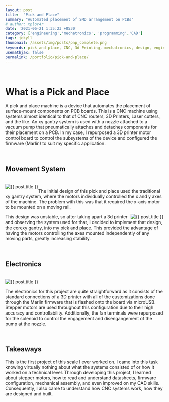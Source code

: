 ```yaml
---
layout: post
title:  "Pick and Place"
summary: "Automated placement of SMD arrangement on PCBs"
# author: xplor4r
date: '2021-06-21 1:35:23 +0530'
category: ['engineering','mechatronics', 'programming','CAD']
tags: jekyll
thumbnail: /assets/img/posts/pnp_complete.png
keywords: pick and place, CNC, 3d Printing, mechatronics, design, engineering, CAD, Solidworks
usemathjax: false
permalink: /portfolio/pick-and-place/
---
```

<br />
<h1> What is a Pick and Place </h1>
<p>
A pick and place machine is a device that automates the placement of surface-mount components on PCB boards. This is a CNC machine using systems almost identical to that of CNC routers, 3D Printers, Laser cutters, and the like. An xy gantry system is used with a nozzle attached to a vacuum pump that pneumatically attaches and detaches components for their placement on a PCB. In my case, I repurposed a 3D printer motor control board to control the subsystems of the device and configured the firmware (Marlin) to suit my specific application.
</p>
<br />

<h2>Movement System</h2>
<br />
<img
      style="float:left"
      src="{{site.url}}{{site.baseurl}}/assets/img/posts/corexy.png"
      alt="{{ post.title }}"
    />
<p>
The initial design of this pick and place used the traditional xy gantry system, where the motors individually controlled the x and y axes of the machine. The problem with this was that it required the x-axis motor to be mounted on a moving rail.
</p>
<img
      style="float:right"
      src="{{site.url}}{{site.baseurl}}/assets/img/posts/pnp_corexy.png"
      alt="{{ post.title }}"
    />

<p>
 This design was unstable, so after taking apart a 3d printer and observing the system used for that, I decided to implement that design, the corexy gantry, into my pick and place. This provided the advantage of having the motors controlling the axes mounted independently of any moving parts, greatly increasing stability.
</p>
<br />

<h2>Electronics</h2>
<br />
<img
      class="card-img-top"
      src="{{site.url}}{{site.baseurl}}/assets/img/posts/pnp_electronics.png"
      alt="{{ post.title }}"
    />
<p>
The electronics for this project are quite straightforward as it consists of the standard connections of a 3D printer with all of the customizations done through the Marlin firmware that is flashed onto the board via microUSB. Stepper motors are used throughout this configuration due to their high accuracy and controllability. Additionally, the fan terminals were repurposed for the solenoid to control the engagement and disengangement of the pump at the nozzle.
</p>
<br />

<h2>Takeaways</h2>
This is the first project of this scale I ever worked on. I came into this task knowing virtually nothing about what the systems consisted of or how it worked on a technical level. Through developing this project, I learned about stepper motors, how to read and understand datasheets, firmware configuration, mechanical assembly, and even improved on my CAD skills. Consequently, I also came to understand how CNC systems work, how they are designed and built.